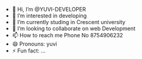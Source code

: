 - 👋 Hi, I’m @YUVI-DEVELOPER
- 👀 I’m interested in developing
- 🌱 I’m currently studing in Crescent university
- 💞️ I’m looking to collaborate on web Development
- 📫 How to reach me Phone No 8754906232
- 😄 Pronouns: yuvi
- ⚡ Fun fact: ...

<!---
YUVI-DEVELOPER/YUVI-DEVELOPER is a ✨ special ✨ repository because its `README.md` (this file) appears on your GitHub profile.
You can click the Preview link to take a look at your changes.
--->
